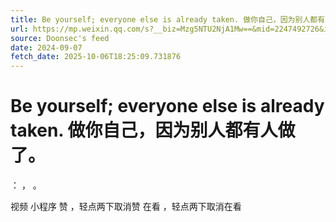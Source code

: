 ```yaml
---
title: Be yourself; everyone else is already taken. 做你自己，因为别人都有人做了。
url: https://mp.weixin.qq.com/s?__biz=Mzg5NTU2NjA1Mw==&mid=2247492726&idx=2&sn=5ab4b10941ad6514523d359f30b19026
source: Doonsec's feed
date: 2024-09-07
fetch_date: 2025-10-06T18:25:09.731876
---
```


# Be yourself; everyone else is already taken. 做你自己，因为别人都有人做了。

：
，
。

视频
小程序
赞
，轻点两下取消赞
在看
，轻点两下取消在看